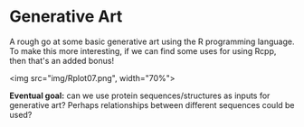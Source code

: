 # Generative Art

A rough go at some basic generative art using the R programming language. To make this more interesting, if we can find some uses for using Rcpp, then that's an added bonus!

<img src="img/Rplot07.png", width="70%">

**Eventual goal:** can we use protein sequences/structures as inputs for generative art? Perhaps relationships between different sequences could be used?